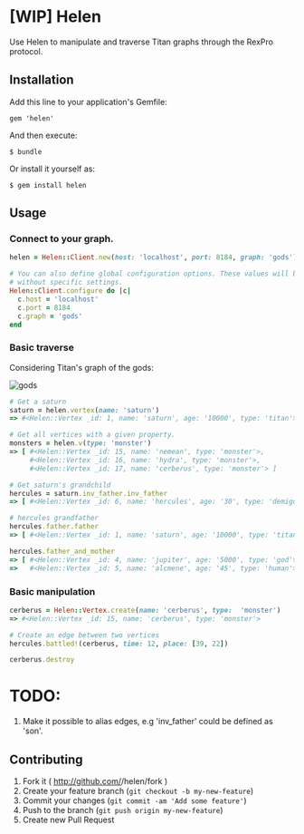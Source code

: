 # [WIP] Helen

Use Helen to manipulate and traverse Titan graphs through the RexPro protocol.

## Installation

Add this line to your application's Gemfile:

    gem 'helen'

And then execute:

    $ bundle

Or install it yourself as:

    $ gem install helen

## Usage

### Connect to your graph.

```ruby
helen = Helen::Client.new(host: 'localhost', port: 8184, graph: 'gods')

# You can also define global configuration options. These values will be applied to clients
# without specific settings.
Helen::Client.configure do |c|
  c.host = 'localhost'
  c.port = 8184
  c.graph = 'gods'
end
```

### Basic traverse

Considering Titan's graph of the gods:

![gods](https://raw.githubusercontent.com/wiki/thinkaurelius/titan/images/graph-of-the-gods-2.png)

```ruby
# Get a saturn
saturn = helen.vertex(name: 'saturn')
=> #<Helen::Vertex _id: 1, name: 'saturn', age: '10000', type: 'titan'>

# Get all vertices with a given property.
monsters = helen.v(type: 'monster')
=> [ #<Helen::Vertex _id: 15, name: 'nemean', type: 'monster'>,
     #<Helen::Vertex _id: 16, name: 'hydra', type: 'monster'>,
     #<Helen::Vertex _id: 17, name: 'cerberus', type: 'monster'> ]

# Get saturn's grandchild
hercules = saturn.inv_father.inv_father
=> [ #<Helen::Vertex _id: 6, name: 'hercules', age: '30', type: 'demigod'> ]

# hercules grandfather
hercules.father.father
=> [ #<Helen::Vertex _id: 1, name: 'saturn', age: '10000', type: 'titan'> ]

hercules.father_and_mother
=> [ #<Helen::Vertex _id: 4, name: 'jupiter', age: '5000', type: 'god'>,
=>   #<Helen::Vertex _id: 5, name: 'alcmene', age: '45', type: 'human'> ]
```

### Basic manipulation

```ruby
cerberus = Helen::Vertex.create(name: 'cerberus', type:  'monster')
=> #<Helen::Vertex _id: 15, name: 'cerberus', type: 'monster'>

# Create an edge between two vertices
hercules.battled!(cerberus, time: 12, place: [39, 22])

cerberus.destroy
```

# TODO:

1. Make it possible to alias edges, e.g 'inv_father' could be defined as 'son'.

## Contributing

1. Fork it ( http://github.com/<my-github-username>/helen/fork )
2. Create your feature branch (`git checkout -b my-new-feature`)
3. Commit your changes (`git commit -am 'Add some feature'`)
4. Push to the branch (`git push origin my-new-feature`)
5. Create new Pull Request
